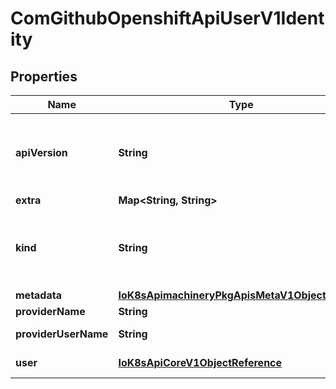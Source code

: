 
# ComGithubOpenshiftApiUserV1Identity

## Properties
Name | Type | Description | Notes
------------ | ------------- | ------------- | -------------
**apiVersion** | **String** | APIVersion defines the versioned schema of this representation of an object. Servers should convert recognized schemas to the latest internal value, and may reject unrecognized values. More info: https://git.k8s.io/community/contributors/devel/sig-architecture/api-conventions.md#resources |  [optional]
**extra** | **Map&lt;String, String&gt;** | Extra holds extra information about this identity |  [optional]
**kind** | **String** | Kind is a string value representing the REST resource this object represents. Servers may infer this from the endpoint the client submits requests to. Cannot be updated. In CamelCase. More info: https://git.k8s.io/community/contributors/devel/sig-architecture/api-conventions.md#types-kinds |  [optional]
**metadata** | [**IoK8sApimachineryPkgApisMetaV1ObjectMetaV2**](IoK8sApimachineryPkgApisMetaV1ObjectMetaV2.md) |  |  [optional]
**providerName** | **String** | ProviderName is the source of identity information | 
**providerUserName** | **String** | ProviderUserName uniquely represents this identity in the scope of the provider | 
**user** | [**IoK8sApiCoreV1ObjectReference**](IoK8sApiCoreV1ObjectReference.md) | User is a reference to the user this identity is associated with Both Name and UID must be set | 




